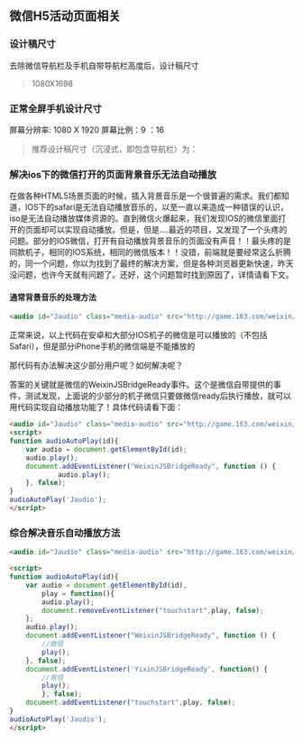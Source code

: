 ## 微信H5活动页面相关

### 设计稿尺寸

去除微信导航栏及手机自带导航栏高度后，设计稿尺寸
> 1080X1698


### 正常全屏手机设计尺寸

屏幕分辨率: 1080 X 1920
屏幕比例：9 ：16

> 推荐设计稿尺寸（沉浸式，即包含导航栏）为：


### 解决ios下的微信打开的页面背景音乐无法自动播放

在做各种HTML5场景页面的时候，插入背景音乐是一个很普遍的需求。我们都知道，IOS下的safari是无法自动播放音乐的，以至一直以来造成一种错误的认识，iso是无法自动播放媒体资源的。直到微信火爆起来，我们发现IOS的微信里面打开的页面却可以实现自动播放。但是，但是....最近的项目，又发现了一个头疼的问题。部分的IOS微信，打开有自动播放背景音乐的页面没有声音！！最头疼的是同款机子，相同的IOS系统，相同的微信版本！！没错，前端就是要经常这么折腾的，同一个问题，你以为找到了最终的解决方案，但是各种浏览器更新快速，昨天没问题，也许今天就有问题了。还好，这个问题暂时找到原因了，详情请看下文。

#### 通常背景音乐的处理方法

```html
<audio id="Jaudio" class="media-audio" src="http://game.163.com/weixin/gfxm3_gc/images/bg.mp3" autoplay preload loop="loop"></audio >
```
正常来说，以上代码在安卓和大部分IOS机子的微信是可以播放的（不包括Safari），但是部分iPhone手机的微信端是不能播放的

那代码有办法解决这少部分用户呢？如何解决呢？

答案的关键就是微信的WeixinJSBridgeReady事件。这个是微信自带提供的事件，测试发现，上面说的少部分的机子微信只要做微信ready后执行播放，就可以用代码实现自动播放功能了！具体代码请看下面：

```html
<audio id="Jaudio" class="media-audio" src="http://game.163.com/weixin/gfxm3_gc/images/bg.mp3" preload loop="loop"></audio >
<script>
function audioAutoPlay(id){
    var audio = document.getElementById(id);
    audio.play();
    document.addEventListener("WeixinJSBridgeReady", function () {
            audio.play();
    }, false);
}
audioAutoPlay('Jaudio');
</script>
```

### 综合解决音乐自动播放方法

```html
<audio id="Jaudio" class="media-audio" src="http://game.163.com/weixin/gfxm3_gc/images/bg.mp3" preload loop="loop"></audio >

<script>
function audioAutoPlay(id){
    var audio = document.getElementById(id),
        play = function(){
        audio.play();
        document.removeEventListener("touchstart",play, false);
    };
    audio.play();
    document.addEventListener("WeixinJSBridgeReady", function () {
        //微信
        play();
    }, false);
    document.addEventListener('YixinJSBridgeReady', function() {
        //易信
        play();
        }, false);
    document.addEventListener("touchstart",play, false);
}
audioAutoPlay('Jaudio');
</script>
```